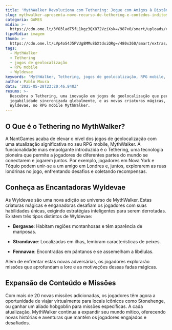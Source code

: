 ```yaml
---
title: 'MythWalker Revoluciona com Tethering: Jogue com Amigos à Distância'
slug: mythwalker-apresenta-novo-recurso-de-tethering-e-contedos-inditos
categoria: GAMES
midia: >-
  https://cdn.ome.lt/3fO3ladT5fL1kgz3QX872VziXsk=/987x0/smart/uploads/conteudo/fotos/unnamed_1_H9HOvEV.png
tipoMidia: imagem
thumb: >-
  https://cdn.ome.lt/LVp4oS4J5PVUg8MMu8bXtdxiQRg=/480x360/smart/extras/conteudos/unnamed_1_XL2KqFS.png
tags:
  - MythWalker
  - Tethering
  - jogos de geolocalização
  - RPG mobile
  - Wyldevae
keywords: 'MythWalker, Tethering, jogos de geolocalização, RPG mobile, Wyldevae'
author: Pablo Moura
data: '2025-05-28T23:20:46.840Z'
resumo: >-
  Descubra o Tethering, uma inovação em jogos de geolocalização que permite a
  jogabilidade sincronizada globalmente, e as novas criaturas mágicas, as
  Wyldevae, no RPG mobile MythWalker.
---
```


## O Que é o Tethering no MythWalker?

A NantGames acaba de elevar o nível dos jogos de geolocalização com uma atualização significativa no seu RPG mobile, MythWalker. A funcionalidade mais empolgante introduzida é o Tethering, uma tecnologia pioneira que permite a jogadores de diferentes partes do mundo se conectarem e jogarem juntos. Por exemplo, jogadores em Nova York e Tóquio podem unir-se a um amigo em Londres e, juntos, explorarem as ruas londrinas no jogo, enfrentando desafios e coletando recompensas.

## Conheça as Encantadoras Wyldevae

As Wyldevae são uma nova adição ao universo de MythWalker. Estas criaturas mágicas e enganadoras desafiam os jogadores com suas habilidades únicas, exigindo estratégias inteligentes para serem derrotadas. Existem três tipos distintos de Wyldevae:

- **Bergavae**: Habitam regiões montanhosas e têm aparência de mariposas.

- **Strandavae**: Localizadas em ilhas, lembram características de peixes.

- **Fennavae**: Encontradas em pântanos e se assemelham a libélulas.

Além de enfrentar estas novas adversárias, os jogadores explorarão missões que aprofundam a lore e as motivações dessas fadas mágicas.

## Expansão de Conteúdo e Missões

Com mais de 20 novas missões adicionadas, os jogadores têm agora a oportunidade de viajar virtualmente para locais icônicos como Stonehenge, ou ganhar um aliado hobgoblin para missões específicas. A cada atualização, MythWalker continua a expandir seu mundo mítico, oferecendo novas histórias e aventuras que mantêm os jogadores engajados e desafiados.

